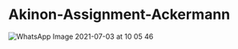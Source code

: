 # Akinon-Assignment-Ackermann
![WhatsApp Image 2021-07-03 at 10 05 46](https://user-images.githubusercontent.com/73781928/124346221-57630400-dbe6-11eb-869f-ba84ca4c3c7f.jpeg)
